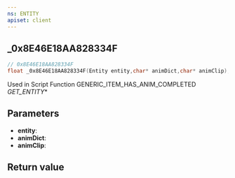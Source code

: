 ```yaml
---
ns: ENTITY
apiset: client
---
```

## _0x8E46E18AA828334F

```c
// 0x8E46E18AA828334F
float _0x8E46E18AA828334F(Entity entity,char* animDict,char* animClip);
```

Used in Script Function GENERIC_ITEM_HAS_ANIM_COMPLETED
_GET_ENTITY_*

## Parameters
* **entity**:
* **animDict**:
* **animClip**:

## Return value
